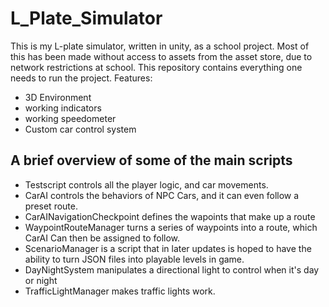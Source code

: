 # L_Plate_Simulator
This is my L-plate simulator, written in unity, as a school project. Most of this has been made without access to assets from the asset store, due to network restrictions at school. This repository contains everything one needs to run the project.
Features:
- 3D Environment
- working indicators
- working speedometer
- Custom car control system
## A brief overview of some of the main scripts
- Testscript controls all the player logic, and car movements.
- CarAI controls the behaviors of NPC Cars, and it can even follow a preset route.
- CarAINavigationCheckpoint defines the wapoints that make up a route
- WaypointRouteManager turns a series of waypoints into a route, which CarAI Can then be assigned to follow.
- ScenarioManager is a script that in later updates is hoped to have the ability to turn JSON files into playable levels in game.
- DayNightSystem manipulates a directional light to control when it's day or night
- TrafficLightManager makes traffic lights work.
